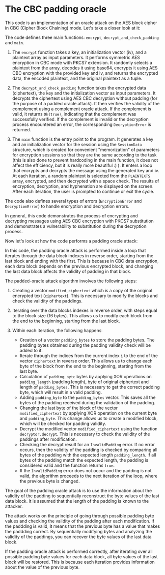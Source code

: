 # The CBC padding oracle

This code is an implementation of an oracle attack on the AES block cipher in CBC (Cipher Block Chaining) mode. Let's take a closer look at it:

The code defines three main functions: `encrypt`, `decrypt_and_check_padding` and `main`.

1. The `encrypt` function takes a key, an initialization vector (iv), and a plaintext array as input parameters. It performs symmetric AES encryption in CBC mode with PKCS7 extension. It randomly selects a plaintext from the array, decodes it using base64, encrypts it using AES CBC encryption with the provided key and iv, and returns the encrypted data, the encoded plaintext, and the original plaintext as a tuple.

2. The `decrypt_and_check_padding` function takes the encrypted data (ciphertext), the key and the initialization vector as input parameters. It decrypts the ciphertext using AES CBC decryption without padding (for the purpose of a padded oracle attack). It then verifies the validity of the complement using a complement oracle attack. If the complement is valid, it returns `Ok(true)`, indicating that the complement was successfully verified. If the complement is invalid or the decryption process encountered an error, the corresponding `DecryptionError` is returned.

3. The `main` function is the entry point to the program. It generates a key and an initialization vector for the session using the `SessionData` structure, which is created for convenient "memorization" of parameters for encryption sessions so that they are the same according to the task (this is also done to prevent hardcoding in the main function, it does not affect the efficiency, but it is really more beautiful :) ). It enters a loop that encrypts and decrypts the message using the generated key and iv. At each iteration, a random plaintext is selected from the `PLAINTEXTS` array, encrypted, and then decrypted with a space check. The results of encryption, decryption, and hyphenation are displayed on the screen. After each iteration, the user is prompted to continue or exit the cycle.

The code also defines several types of errors (`EncryptionError` and `DecryptionError`) to handle encryption and decryption errors.

In general, this code demonstrates the process of encrypting and decrypting messages using AES CBC encryption with PKCS7 substitution and demonstrates a vulnerability to substitution during the decryption process.

Now let's look at how the code performs a padding oracle attack:

In this code, the padding oracle attack is performed inside a loop that iterates through the data block indexes in reverse order, starting from the last block and ending with the first. This is because in CBC data encryption, each data block depends on the previous encrypted block, and changing the last data block affects the validity of padding in that block.

The padded-oracle attack algorithm involves the following steps:

1. Creating a vector `modified_ciphertext` which is a copy of the original encrypted text (`ciphertext`). This is necessary to modify the blocks and check the validity of the paddings.

2. Iterating over the data blocks indexes in reverse order, with steps equal to the block size (16 bytes). This allows us to modify each block from the end to the beginning, starting from the last block.

3. Within each iteration, the following happens:
   - Creation of a vector `padding_bytes` to store the padding bytes. The padding bytes obtained during the padding validity check will be added to it.
   - Iterate through the indices from the current index `i` to the end of the vector `ciphertext` in reverse order. This allows us to change each byte of the block from the end to the beginning, starting from the last byte.
   - Calculation of `padding_byte` bytes by applying XOR operations on `padding_length` (padding length), byte of original ciphertext and length of `padding_bytes`. This is necessary to get the correct padding byte, which will result in a valid padding.
   - Adding `padding_byte` to the `padding_bytes` vector. This saves all the bytes of the padding received during the validation of the padding.
   - Changing the last byte of the block of the vector `modified_ciphertext` by applying XOR operation on the current byte and `padding_byte`. This change allows us to create a modified block, which will be checked for padding validity.
   - Decrypt the modified vector `modified_ciphertext` using the function `decryptor.decrypt`. This is necessary to check the validity of the paddings after modification.
   - Checking the decrypt result for an `InvalidPadding` error. If no error occurs, then the validity of the padding is checked by comparing all bytes of the padding with the expected length `padding_length`. If all bytes of the padding match the expected length, the padding is considered valid and the function returns `true`.
   - If the `InvalidPadding` error does not occur and the padding is not valid, the algorithm proceeds to the next iteration of the loop, where the previous byte is changed.

The goal of the padding oracle attack is to use the information about the validity of the padding to sequentially reconstruct the byte values of the last data block. It is assumed that the length of the padding is known to the attacker.

The attack works on the principle of going through possible padding byte values and checking the validity of the padding after each modification. If the paddding is valid, it means that the previous byte has a value that makes the paddding correct. By sequentially modifying bytes and analyzing the validity of the paddings, you can recover the byte values of the last data block.

If the padding oracle attack is performed correctly, after iterating over all possible padding byte values for each data block, all byte values of the last block will be restored. This is because each iteration provides information about the value of the previous byte.
